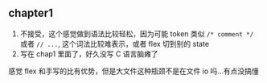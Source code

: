 ## chapter1

1. 不接受，这个感觉做到语法比较轻松，因为可能 token 类似 `/* comment */` 或者 `// ...`, 这个词法比较难表示，或者 flex 切到别的 state
2. 写在 chap1 里面了，好久没写 C 语言脑瘫了

感觉 flex 和手写的比有优势，但是大文件这种瓶颈不是在文件 io 吗...有点没搞懂